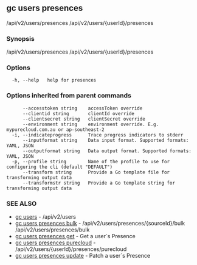 ## gc users presences

/api/v2/users/presences /api/v2/users/{userId}/presences

### Synopsis

/api/v2/users/presences /api/v2/users/{userId}/presences

### Options

```
  -h, --help   help for presences
```

### Options inherited from parent commands

```
      --accesstoken string    accessToken override
      --clientid string       clientId override
      --clientsecret string   clientSecret override
      --environment string    environment override. E.g. mypurecloud.com.au or ap-southeast-2
  -i, --indicateprogress      Trace progress indicators to stderr
      --inputformat string    Data input format. Supported formats: YAML, JSON
      --outputformat string   Data output format. Supported formats: YAML, JSON
  -p, --profile string        Name of the profile to use for configuring the cli (default "DEFAULT")
      --transform string      Provide a Go template file for transforming output data
      --transformstr string   Provide a Go template string for transforming output data
```

### SEE ALSO

* [gc users](gc_users.html)	 - /api/v2/users
* [gc users presences bulk](gc_users_presences_bulk.html)	 - /api/v2/users/presences/{sourceId}/bulk /api/v2/users/presences/bulk
* [gc users presences get](gc_users_presences_get.html)	 - Get a user`s Presence
* [gc users presences purecloud](gc_users_presences_purecloud.html)	 - /api/v2/users/{userId}/presences/purecloud
* [gc users presences update](gc_users_presences_update.html)	 - Patch a user`s Presence


